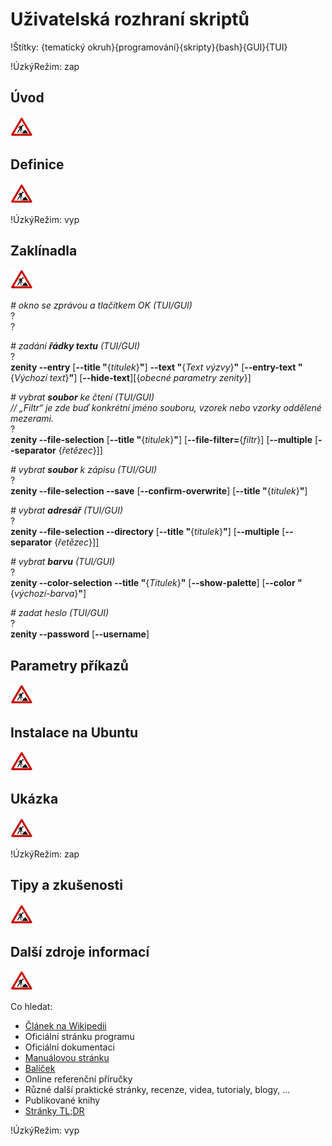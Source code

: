 <!--

Linux Kniha kouzel, kapitola Uživatelská rozhraní skriptů
Copyright (c) 2019 Singularis <singularis@volny.cz>

Toto dílo je dílem svobodné kultury; můžete ho šířit a modifikovat pod
podmínkami licence Creative Commons Attribution-ShareAlike 4.0 International
vydané neziskovou organizací Creative Commons. Text licence je přiložený
k tomuto projektu nebo ho můžete najít na webové adrese:

https://creativecommons.org/licenses/by-sa/4.0/

-->
<!--
Poznámky:

⊨
-->

# Uživatelská rozhraní skriptů

!Štítky: {tematický okruh}{programování}{skripty}{bash}{GUI}{TUI}

!ÚzkýRežim: zap

## Úvod
<!--
- Vymezte, co je předmětem této kapitoly.
- Obecně popište základní principy, na kterých fungují používané nástroje.
- Uveďte, co kapitola nepokrývá, ačkoliv by to čtenář mohl očekávat.
-->
![ve výstavbě](../obrazky/ve-vystavbe.png)

## Definice
<!--
- Uveďte výčet specifických pojmů pro použití v této kapitole a tyto pojmy definujte co nejprecizněji.
-->
![ve výstavbě](../obrazky/ve-vystavbe.png)

!ÚzkýRežim: vyp

## Zaklínadla
<!--
- Rozdělte na podsekce a naplňte „zaklínadly“.
-->
![ve výstavbě](../obrazky/ve-vystavbe.png)

*# okno se zprávou a tlačítkem OK (TUI/GUI)*<br>
?<br>
?

*# zadání **řádky textu** (TUI/GUI)*<br>
?<br>
**zenity \-\-entry** [**\-\-title "**{*titulek*}**"**] **\-\-text "**{*Text výzvy*}**"** [**\-\-entry-text "**{*Výchozí text*}**"**] <nic>[**\-\-hide-text**]<nic>[{*obecné parametry zenity*}]

*# vybrat **soubor** ke čtení (TUI/GUI)*<br>
*// „Filtr“ je zde buď konkrétní jméno souboru, vzorek nebo vzorky oddělené mezerami.*<br>
?<br>
**zenity \-\-file-selection** [**\-\-title "**{*titulek*}**"**] <nic>[**\-\-file-filter=**{*filtr*}] <nic>[**\-\-multiple** [**\-\-separator** {*řetězec*}]]

*# vybrat **soubor** k zápisu (TUI/GUI)*<br>
?<br>
**zenity \-\-file-selection \-\-save** [**\-\-confirm-overwrite**] <nic>[**\-\-title "**{*titulek*}**"**]

*# vybrat **adresář** (TUI/GUI)*<br>
?<br>
**zenity \-\-file-selection \-\-directory** [**\-\-title "**{*titulek*}**"**] <nic>[**\-\-multiple** [**\-\-separator** {*řetězec*}]]

*# vybrat **barvu** (TUI/GUI)*<br>
?<br>
**zenity \-\-color-selection \-\-title "**{*Titulek*}**"** [**\-\-show-palette**] <nic>[**\-\-color "**{*výchozí-barva*}**"**]
<!--
Barva např. rgb(1,2,3) nebo #aabbcc
-->

*# zadat heslo (TUI/GUI)*<br>
?<br>
**zenity \-\-password** [**\-\-username**]


## Parametry příkazů
<!--
- Pokud zaklínadla nepředstavují kompletní příkazy, v této sekci musíte popsat, jak z nich kompletní příkazy sestavit.
- Jinak by zde měl být přehled nejužitečnějších parametrů používaných nástrojů.
-->
![ve výstavbě](../obrazky/ve-vystavbe.png)

## Instalace na Ubuntu
<!--
- Jako zaklínadlo bez titulku uveďte příkazy (popř. i akce) nutné k instalaci a zprovoznění všech nástrojů požadovaných kterýmkoliv zaklínadlem uvedeným v kapitole. Po provedení těchto činností musí být nástroje plně zkonfigurované a připravené k práci.
- Ve výčtu balíčků k instalaci vycházejte z minimální instalace Ubuntu.
-->
![ve výstavbě](../obrazky/ve-vystavbe.png)

## Ukázka
<!--
- Tuto sekci ponechávat jen v kapitolách, kde dává smysl.
- Zdrojový kód, konfigurační soubor nebo interakce s programem, a to v úplnosti – ukázka musí být natolik úplná, aby ji v této podobě šlo spustit, ale současně natolik stručná, aby se vešla na jednu stranu A5.
- Snažte se v ukázce ilustrovat co nejvíc zaklínadel z této kapitoly.
-->
![ve výstavbě](../obrazky/ve-vystavbe.png)

!ÚzkýRežim: zap

## Tipy a zkušenosti
<!--
- Do odrážek uveďte konkrétní zkušenosti, které jste při práci s nástrojem získali; zejména případy, kdy vás chování programu překvapilo nebo očekáváte, že by mohlo překvapit začátečníky.
- Popište typické chyby nových uživatelů a jak se jim vyhnout.
- Buďte co nejstručnější; neodbíhejte k popisování čehokoliv vedlejšího, co je dost možné, že už čtenář zná.
-->
![ve výstavbě](../obrazky/ve-vystavbe.png)

<!--
Obecné parametry zenity:
--window-icon={error|info|question|warning|/cesta/k/obrázku}
--width={px}
--height={px}
--timeout={sec}

(+ --title, ale ten je důležitý)

Návratový kód zenity:
0 – úspěch, uživatel zadal hodnotu, vypsána na standardní výstup.
1 – storno; uživatel odmítl zadat hodnotu
5 – čas vypršel (byl-li zadán parametrem --timeout)

-->

## Další zdroje informací
<!--
- Uveďte, které informační zdroje jsou pro začátečníka nejlepší k získání rychlé a obsáhlé nápovědy. Typicky jsou to manuálové stránky, vestavěná nápověda programu nebo webové zdroje. Můžete uvést i přímé odkazy.
- V seznamu uveďte další webové zdroje, knihy apod.
- Pokud je vestavěná dokumentace programů (typicky v adresáři /usr/share/doc) užitečná, zmiňte ji také.
- Poznámka: Protože se tato sekce tiskne v úzkém režimu, zaklínadla smíte uvádět pouze bez titulku a bez poznámek pod čarou!
-->
![ve výstavbě](../obrazky/ve-vystavbe.png)

Co hledat:

* [Článek na Wikipedii](https://cs.wikipedia.org/wiki/Hlavn%C3%AD_strana)
* Oficiální stránku programu
* Oficiální dokumentaci
* [Manuálovou stránku](http://manpages.ubuntu.com/)
* [Balíček](https://packages.ubuntu.com/)
* Online referenční příručky
* Různé další praktické stránky, recenze, videa, tutorialy, blogy, ...
* Publikované knihy
* [Stránky TL;DR](https://github.com/tldr-pages/tldr/tree/master/pages/common)

!ÚzkýRežim: vyp
